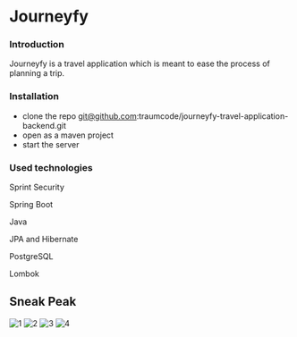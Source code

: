 # Journeyfy





### Introduction

Journeyfy is a travel application which is meant to ease the process of planning a trip.

### Installation
- clone the repo git@github.com:traumcode/journeyfy-travel-application-backend.git
- open as a maven project
- start the server


### Used technologies

Sprint Security

Spring Boot

Java

JPA and Hibernate

PostgreSQL

Lombok

## Sneak Peak

![1](https://user-images.githubusercontent.com/70107862/136432910-34bb1ac4-95dc-4aab-b045-9e9f15982247.JPG)
![2](https://user-images.githubusercontent.com/70107862/136432920-8d9fdfd3-7ee3-4314-8922-e3328c50b546.JPG)
![3](https://user-images.githubusercontent.com/70107862/136432924-4ecea59d-44cf-4717-815c-b13ecbfa8054.JPG)
![4](https://user-images.githubusercontent.com/70107862/136432927-9eb47449-c850-47eb-811b-b39e4e50a56d.JPG)
